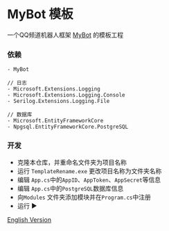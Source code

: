 # MyBot 模板
一个QQ频道机器人框架 [MyBot](https://github.com/Chianne1025/QQChannelFramework) 的模板工程

### 依赖
```
- MyBot

// 日志
- Microsoft.Extensions.Logging
- Microsoft.Extensions.Logging.Console
- Serilog.Extensions.Logging.File

// 数据库
- Microsoft.EntityFrameworkCore
- Npgsql.EntityFrameworkCore.PostgreSQL
```

### 开发

- 克隆本仓库，并重命名文件夹为项目名称
- 运行 `TemplateRename.exe` 更改项目名称为文件夹名称
- 编辑 `App.cs`中的`AppID`、`AppToken`、`AppSecret`等信息
- 编辑 `App.cs`中的`PostgreSQL`数据库信息
- 向`Modules` 文件夹添加模块并在`Program.cs`中注册
- 运行 ▶

[English Version](README_EN.md)

